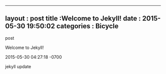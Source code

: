 
---
layout : post
title :Welcome to Jekyll!
date : 2015-05-30 19:50:02 
categories : Bicycle
---


post 

Welcome to Jekyll! 

2015-05-30 04:27:18 -0700 

jekyll update 
